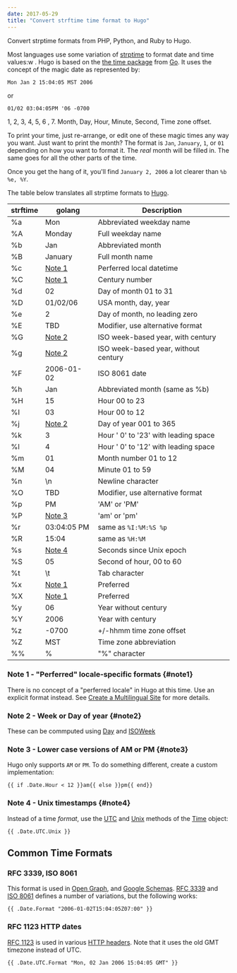 ```yaml
---
date: 2017-05-29
title: "Convert strftime time format to Hugo"
---
```


Convert strptime formats from PHP, Python, and Ruby to Hugo. <!--more-->

Most languages use some variation of [strptime](http://pubs.opengroup.org/onlinepubs/009695399/functions/strptime.html) to format date and time values:w
.  Hugo is based on the [the time package](https://golang.org/pkg/time/) from [Go](https://golang.org).  It uses the concept of the magic date as represented by:

```
Mon Jan 2 15:04:05 MST 2006
```

or

```
01/02 03:04:05PM '06 -0700
```

1, 2, 3, 4, 5, 6 , 7.  Month, Day, Hour, Minute, Second, Time zone offset.

To print your time, just re-arrange, or edit one of these magic times any way you want.   Just want to print the month? The format is `Jan`, `January`, `1`, or `01` depending on how you want to format it.   The *real* month will be filled in. The same goes for all the other parts of the time.

Once you get the hang of it, you'll find `January 2, 2006` a lot clearer than `%b %e, %Y`.

The table below translates all strptime formats to [Hugo](https://gohugo.io/).

| strftime | golang           | Description                          |
|----------|------------------|--------------------------------------|
| %a       | Mon              | Abbreviated weekday name             |
| %A       | Monday           | Full weekday name                    |
| %b       | Jan              | Abbreviated month                    |
| %B       | January          | Full month name                      |
| %c       | [Note 1](#note1) | Perferred local datetime             |
| %C       | [Note 1](#note1) | Century number                       |
| %d       | 02               | Day of month 01 to 31                |
| %D       | 01/02/06         | USA month, day, year                 |
| %e       | 2                | Day of month, no leading zero        |
| %E       | TBD              | Modifier, use alternative format     |
| %G       | [Note 2](#note2) | ISO week-based year, with century    |
| %g       | [Note 2](#note2) | ISO week-based year, without century |
| %F       | 2006-01-02       | ISO 8061 date                        |
| %h       | Jan              | Abbreviated month (same as %b)       |
| %H       | 15               | Hour 00 to 23                        |
| %I       | 03               | Hour 00 to 12                        |
| %j       | [Note 2](#note2) | Day of year 001 to 365               |
| %k       | 3                | Hour ' 0' to '23' with leading space |
| %l       | 4                | Hour ' 0' to '12' with leading space |
| %m       | 01               | Month number 01 to 12                |
| %M       | 04               | Minute 01 to 59                      |
| %n       | \n               | Newline character                    |
| %O       | TBD              | Modifier, use alternative format     |
| %p       | PM               | 'AM' or 'PM'                         |
| %P       | [Note 3](#note3) | 'am' or 'pm'                         |
| %r       | 03:04:05 PM      | same as `%I:%M:%S %p`                |
| %R       | 15:04            | same as `%H:%M`                      |
| %s       | [Note 4](#note4) | Seconds since Unix epoch             |
| %S       | 05               | Second of hour, 00 to 60             |
| %t       | \t               | Tab character                        |
| %x       | [Note 1](#note1) | Preferred                            |
| %X       | [Note 1](#note2) | Preferred                            |
| %y       | 06               | Year without century                 |
| %Y       | 2006             | Year with century                    |
| %z       | -0700            | +/-hhmm time zone offset             |
| %Z       | MST              | Time zone abbreviation               |
| %%       | %                | "%" character                        |

### Note 1 - "Perferred" locale-specific formats {#note1}

There is no concept of a "perferred locale" in Hugo at this time. Use an explicit format instead. See [Create a Multilingual Site](https://gohugo.io/tutorials/create-a-multilingual-site/) for more details.

### Note 2 - Week or Day of year {#note2}

These can be commputed using [Day](https://golang.org/pkg/time/#Time.Day) and [ISOWeek](https://golang.org/pkg/time/#Time.ISOWeek)

### Note 3 - Lower case versions of AM or PM {#note3}

Hugo only supports `AM` or `PM`. To do something different, create a custom implementation:

```
{{ if .Date.Hour < 12 }}am{{ else }}pm{{ end}}
```

### Note 4 - Unix timestamps {#note4}

Instead of a time *format*, use the [UTC](https://golang.org/pkg/time/#Time.UTC) and [Unix](https://golang.org/pkg/time/#Time.Unix) methods of the [Time](https://golang.org/pkg/time/#Time) object:

```
{{ .Date.UTC.Unix }}
```

Common Time Formats
-------------------

### RFC 3339, ISO 8061

This format is used in [Open Graph](http://ogp.me/#datetime), and [Google Schemas](https://developers.google.com/schemas/formats/datetime-formatting). [RFC 3339](https://www.ietf.org/rfc/rfc3339.txt) and [ISO 8061](https://en.wikipedia.org/wiki/ISO_8601) defines a number of variations, but the following works: 

```
{{ .Date.Format "2006-01-02T15:04:05Z07:00" }}
```

### RFC 1123 HTTP dates

[RFC 1123](https://tools.ietf.org/html/rfc1123) is used in various [HTTP headers](https://www.w3.org/Protocols/rfc2616/rfc2616-sec3.html). Note that it uses the old GMT timezone instead of UTC.

```
{{ .Date.UTC.Format "Mon, 02 Jan 2006 15:04:05 GMT" }}
```
